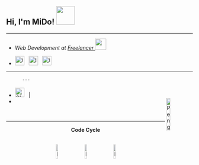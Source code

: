<h2> Hi, I'm MiDo! <img src="https://i.gifer.com/5UKF.gif" width="50"></h2>

<hr></hr>

- <p><em>Web Development at <a href="#">Freelancer </a><img src="https://media.giphy.com/media/WUlplcMpOCEmTGBtBW/giphy.gif" width="30"> 
</em></p>

- [<img width="25" height="25" alt="image" src="https://github.com/user-attachments/assets/12213a54-1361-4c2a-a2fc-282effa632d2" />](#)
&nbsp; [<img width="25" height="25" alt="image" src="https://github.com/user-attachments/assets/ca3e7fd5-709d-4f22-8841-564fd806e4ee" />](#)
&nbsp; [<img width="25" height="25" alt="image" src="https://github.com/user-attachments/assets/3005c1be-5a53-418b-8302-431cecf6b2d0" />](#)







<div align="center">
     
</div>
<hr></hr>

```dart
      ---
```

-  <img alt="GIF" src="https://github.com/SP-XD/SP-XD/blob/main/images/Developer.gif" width="25" /> &nbsp; |
-  <img align="right" src="https://raw.githubusercontent.com/Tarikul-Islam-Anik/Animated-Fluent-Emojis/master/Emojis/Animals/Penguin.png" alt="Penguin" width="15%" />
<br>

<div align="center" >

<hr></hr>

**Code Cycle**

<br>

<img src="https://raw.githubusercontent.com/Tarikul-Islam-Anik/Animated-Fluent-Emojis/master/Emojis/Smilies/Face%20with%20Spiral%20Eyes.png" width="10%" alt="Broken system!"/>
&nbsp;&nbsp;&nbsp;&nbsp;&nbsp;
<img src="https://raw.githubusercontent.com/Tarikul-Islam-Anik/Animated-Fluent-Emojis/master/Emojis/Smilies/Relieved%20Face.png" width="10%" alt="It's working!"/>
&nbsp;&nbsp;&nbsp;&nbsp;&nbsp;
<img src="https://raw.githubusercontent.com/Tarikul-Islam-Anik/Animated-Fluent-Emojis/master/Emojis/Smilies/Astonished%20Face.png" width="10%" alt="It's working but you don't know how!"/><br>

</div>

